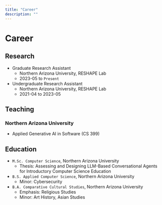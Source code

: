 ```yaml
---
title: "Career"
description: ""
---
```


# Career

## Research
- Graduate Research Assistant
    - Northern Arizona University, RESHAPE Lab
    - 2023-05 to `Present`
- Undergraduate Research Assistant
    - Northern Arizona University, RESHAPE Lab
    - 2021-04 to 2023-05

## Teaching

### Northern Arizona University
- Applied Generative AI in Software (CS 399)

## Education
-  `M.Sc. Computer Science`, Northern Arizona University
    - Thesis: Assessing and Designing LLM-Based Conversational Agents for Introductory Computer Science Education
- `B.S. Applied Computer Science`, Northern Arizona University
    - Minor: Cybersecurity
- `B.A. Comparative Cultural Studies`, Northern Arizona University
    - Emphasis: Religious Studies
    - Minor: Art History, Asian Studies
